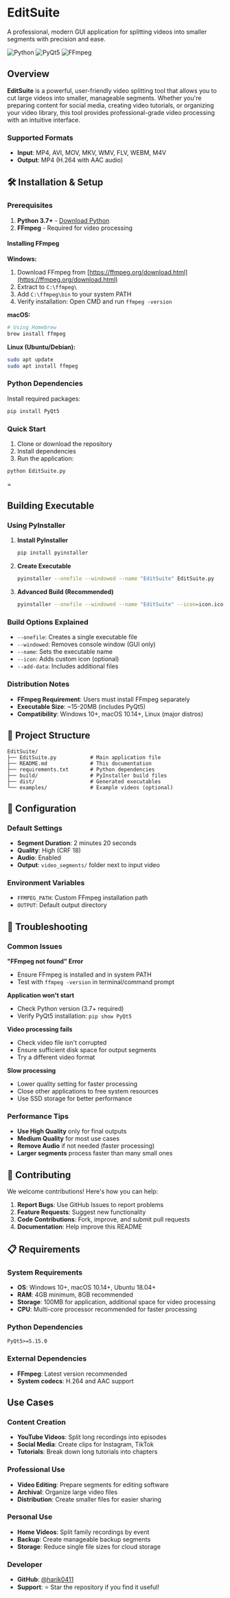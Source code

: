 #  EditSuite


A professional, modern GUI application for splitting videos into smaller segments with precision and ease.

![Python](https://img.shields.io/badge/python-v3.7+-blue.svg)
![PyQt5](https://img.shields.io/badge/PyQt5-latest-green.svg)
![FFmpeg](https://img.shields.io/badge/FFmpeg-required-red.svg)


##  Overview
 
**EditSuite** is a powerful, user-friendly video splitting tool that allows you to cut large videos into smaller, manageable segments. Whether you're preparing content for social media, creating video tutorials, or organizing your video library, this tool provides professional-grade video processing with an intuitive interface.

### Supported Formats

- **Input**: MP4, AVI, MOV, MKV, WMV, FLV, WEBM, M4V
- **Output**: MP4 (H.264 with AAC audio)

## 🛠 Installation & Setup

### Prerequisites

1. **Python 3.7+** - [Download Python](https://www.python.org/downloads/)
2. **FFmpeg** - Required for video processing

#### Installing FFmpeg

**Windows:**
1. Download FFmpeg from [https://ffmpeg.org/download.html](https://ffmpeg.org/download.html)
2. Extract to `C:\ffmpeg\`
3. Add `C:\ffmpeg\bin` to your system PATH
4. Verify installation: Open CMD and run `ffmpeg -version`

**macOS:**
```bash
# Using Homebrew
brew install ffmpeg
```

**Linux (Ubuntu/Debian):**
```bash
sudo apt update
sudo apt install ffmpeg
```

### Python Dependencies

Install required packages:

```bash
pip install PyQt5
```

### Quick Start

1. Clone or download the repository
2. Install dependencies
3. Run the application:

```bash
python EditSuite.py
```
=
##  Building Executable

### Using PyInstaller

1. **Install PyInstaller**
   ```bash
   pip install pyinstaller
   ```

2. **Create Executable**
   ```bash
   pyinstaller --onefile --windowed --name "EditSuite" EditSuite.py
   ```

3. **Advanced Build (Recommended)**
   ```bash
   pyinstaller --onefile --windowed --name "EditSuite" --icon=icon.ico --add-data "README.md;." EditSuite.py
   ```

### Build Options Explained

- `--onefile`: Creates a single executable file
- `--windowed`: Removes console window (GUI only)
- `--name`: Sets the executable name
- `--icon`: Adds custom icon (optional)
- `--add-data`: Includes additional files

### Distribution Notes

- **FFmpeg Requirement**: Users must install FFmpeg separately
- **Executable Size**: ~15-20MB (includes PyQt5)
- **Compatibility**: Windows 10+, macOS 10.14+, Linux (major distros)

## 📁 Project Structure

```
EditSuite/
├── EditSuite.py           # Main application file
├── README.md              # This documentation
├── requirements.txt       # Python dependencies
├── build/                 # PyInstaller build files
├── dist/                  # Generated executables
└── examples/              # Example videos (optional)
```

## 🔧 Configuration

### Default Settings
- **Segment Duration**: 2 minutes 20 seconds
- **Quality**: High (CRF 18)
- **Audio**: Enabled
- **Output**: `video_segments/` folder next to input video

### Environment Variables
- `FFMPEG_PATH`: Custom FFmpeg installation path
- `OUTPUT`: Default output directory

## 🐛 Troubleshooting

### Common Issues

**"FFmpeg not found" Error**
- Ensure FFmpeg is installed and in system PATH
- Test with `ffmpeg -version` in terminal/command prompt

**Application won't start**
- Check Python version (3.7+ required)
- Verify PyQt5 installation: `pip show PyQt5`

**Video processing fails**
- Check video file isn't corrupted
- Ensure sufficient disk space for output segments
- Try a different video format

**Slow processing**
- Lower quality setting for faster processing
- Close other applications to free system resources
- Use SSD storage for better performance

### Performance Tips

- **Use High Quality** only for final outputs
- **Medium Quality** for most use cases
- **Remove Audio** if not needed (faster processing)
- **Larger segments** process faster than many small ones

## 🤝 Contributing

We welcome contributions! Here's how you can help:

1. **Report Bugs**: Use GitHub Issues to report problems
2. **Feature Requests**: Suggest new functionality
3. **Code Contributions**: Fork, improve, and submit pull requests
4. **Documentation**: Help improve this README


## 📋 Requirements

### System Requirements
- **OS**: Windows 10+, macOS 10.14+, Ubuntu 18.04+
- **RAM**: 4GB minimum, 8GB recommended
- **Storage**: 100MB for application, additional space for video processing
- **CPU**: Multi-core processor recommended for faster processing

### Python Dependencies
```
PyQt5>=5.15.0
```

### External Dependencies
- **FFmpeg**: Latest version recommended
- **System codecs**: H.264 and AAC support

##  Use Cases

### Content Creation
- **YouTube Videos**: Split long recordings into episodes
- **Social Media**: Create clips for Instagram, TikTok
- **Tutorials**: Break down long tutorials into chapters

### Professional Use
- **Video Editing**: Prepare segments for editing software
- **Archival**: Organize large video files
- **Distribution**: Create smaller files for easier sharing

### Personal Use
- **Home Videos**: Split family recordings by event
- **Backup**: Create manageable backup segments
- **Storage**: Reduce single file sizes for cloud storage

### Developer
- **GitHub**: [@harik0411](https://github.com/harik0411/)
- **Support**: ⭐ Star the repository if you find it useful!
